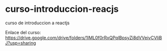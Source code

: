 # curso-introduccion-reacjs
curso de introduccion a reactjs


Enlace del curso: https://drive.google.com/drive/folders/1lML0f0rRxQPqlBpsyZi8dVVeivCVliBJ?usp=sharing
